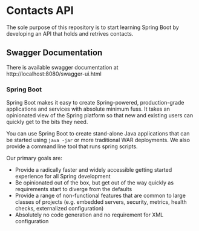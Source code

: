 <h1>Contacts API</h1>
<p>
The sole purpose of this repository is to start learning Spring Boot by
developing an API that holds and retrives contacts.
</p>

<h2>Swagger Documentation</h2>
<p>
There is available swagger documentation at http://localhost:8080/swagger-ui.html
</p>

### Spring Boot

Spring Boot makes it easy to create Spring-powered, production-grade applications and
services with absolute minimum fuss. It takes an opinionated view of the Spring platform
so that new and existing users can quickly get to the bits they need.

You can use Spring Boot to create stand-alone Java applications that can be started using
`java -jar` or more traditional WAR deployments. We also provide a command line tool
that runs spring scripts.

Our primary goals are:

* Provide a radically faster and widely accessible getting started experience for all
Spring development
* Be opinionated out of the box, but get out of the way quickly as requirements start to
diverge from the defaults
* Provide a range of non-functional features that are common to large classes of projects
(e.g. embedded servers, security, metrics, health checks, externalized configuration)
* Absolutely no code generation and no requirement for XML configuration
